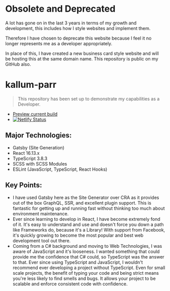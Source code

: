 # Obsolete and Deprecated
A lot has gone on in the last 3 years in terms of my growth and development, this includes how I style websites and implement them.

Therefore I have chosen to deprecate this website because I feel it no longer represents me as a developer appropriately.

In place of this, I have created a new business card style website and will be hosting this at the same domain name. This repository is public on my GitHub also.

# kallum-parr
> This repository has been set up to demonstrate my capabilities as a Developer.

- [Preview current build](https://www.kallumparr.co.uk/)
- [![Netlify Status](https://api.netlify.com/api/v1/badges/3d106bc7-9708-4963-82bd-ae367b39871f/deploy-status)](https://app.netlify.com/sites/awesome-tereshkova-393838/deploys)

## Major Technologies:
<ul>
    <li>
        Gatsby (Site Generation)
    </li>
    <li>
        React 16.13.x
    </li>
    <li>
        TypeScript 3.8.3
    </li>
    <li>
        SCSS with SCSS Modules
    </li>
    <li>
        ESLint (JavaScript, TypeScript, React Hooks)
    </li>
</ul>

## Key Points:
<ul>
    <li>
        I have used Gatsby here as the Site Generator over CRA as it provides out of the box GraphQL, SSR, and excellent plugin support. This is fantastic for getting up and running fast without thinking too much about environment maintenance.
    </li>
    <li>
        Ever since learning to develop in React, I have become extremely fond of it. It's easy to understand and use and doesn't force you down a path like Frameworks do, because it's a Library! With support from Facebook, it's quickly growing to become the most popular and best web development tool out there.
    </li>
    <li>
        Coming from a C# background and moving to Web Technologies, I was aware of JavaScript and it's looseness. I wanted something that could provide me the confidence that C# could, so TypeScript was the answer to that. Ever since using TypeScript and JavaScript, I wouldn't recommend ever developing a project without TypeScript. Even for small scale projects, the benefit of typing your code and being strict means you're less likely to find smells and bugs. It allows your project to be scalable and enforce consistent code with confidence.
    </li>
</ul>
